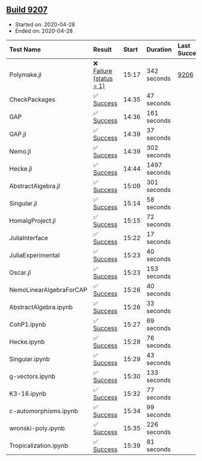 ## [Build 9207](https://oscarci.mathematik.uni-kl.de/job/oscar/9207/)

* Started on: 2020-04-28
* Ended on: 2020-04-28

| Test Name    | Result | Start | Duration | Last Success | First Failure |
|:-------------|:-------|:------|:---------|:-------------|:--------------|
| Polymake.jl | ❌ [Failure (status = 1)](https://oscarci.mathematik.uni-kl.de/job/oscar/9207/artifact/logs/build-9207/Polymake.jl.log) | 15:17 | 342 seconds | [9206](https://oscarci.mathematik.uni-kl.de/job/oscar/9206/) | [9207](https://oscarci.mathematik.uni-kl.de/job/oscar/9207/) |
| CheckPackages | ✅ [Success](https://oscarci.mathematik.uni-kl.de/job/oscar/9207/artifact/logs/build-9207/CheckPackages.log) | 14:35 | 47 seconds |  |  |
| GAP | ✅ [Success](https://oscarci.mathematik.uni-kl.de/job/oscar/9207/artifact/logs/build-9207/GAP.log) | 14:36 | 161 seconds |  |  |
| GAP.jl | ✅ [Success](https://oscarci.mathematik.uni-kl.de/job/oscar/9207/artifact/logs/build-9207/GAP.jl.log) | 14:39 | 37 seconds |  |  |
| Nemo.jl | ✅ [Success](https://oscarci.mathematik.uni-kl.de/job/oscar/9207/artifact/logs/build-9207/Nemo.jl.log) | 14:39 | 302 seconds |  |  |
| Hecke.jl | ✅ [Success](https://oscarci.mathematik.uni-kl.de/job/oscar/9207/artifact/logs/build-9207/Hecke.jl.log) | 14:44 | 1497 seconds |  |  |
| AbstractAlgebra.jl | ✅ [Success](https://oscarci.mathematik.uni-kl.de/job/oscar/9207/artifact/logs/build-9207/AbstractAlgebra.jl.log) | 15:09 | 301 seconds |  |  |
| Singular.jl | ✅ [Success](https://oscarci.mathematik.uni-kl.de/job/oscar/9207/artifact/logs/build-9207/Singular.jl.log) | 15:14 | 58 seconds |  |  |
| HomalgProject.jl | ✅ [Success](https://oscarci.mathematik.uni-kl.de/job/oscar/9207/artifact/logs/build-9207/HomalgProject.jl.log) | 15:15 | 72 seconds |  |  |
| JuliaInterface | ✅ [Success](https://oscarci.mathematik.uni-kl.de/job/oscar/9207/artifact/logs/build-9207/JuliaInterface.log) | 15:22 | 17 seconds |  |  |
| JuliaExperimental | ✅ [Success](https://oscarci.mathematik.uni-kl.de/job/oscar/9207/artifact/logs/build-9207/JuliaExperimental.log) | 15:23 | 40 seconds |  |  |
| Oscar.jl | ✅ [Success](https://oscarci.mathematik.uni-kl.de/job/oscar/9207/artifact/logs/build-9207/Oscar.jl.log) | 15:23 | 153 seconds |  |  |
| NemoLinearAlgebraForCAP | ✅ [Success](https://oscarci.mathematik.uni-kl.de/job/oscar/9207/artifact/logs/build-9207/NemoLinearAlgebraForCAP.log) | 15:26 | 40 seconds |  |  |
| AbstractAlgebra.ipynb | ✅ [Success](https://oscarci.mathematik.uni-kl.de/job/oscar/9207/artifact/logs/build-9207/AbstractAlgebra.ipynb.log) | 15:26 | 33 seconds |  |  |
| CohP1.ipynb | ✅ [Success](https://oscarci.mathematik.uni-kl.de/job/oscar/9207/artifact/logs/build-9207/CohP1.ipynb.log) | 15:27 | 69 seconds |  |  |
| Hecke.ipynb | ✅ [Success](https://oscarci.mathematik.uni-kl.de/job/oscar/9207/artifact/logs/build-9207/Hecke.ipynb.log) | 15:28 | 76 seconds |  |  |
| Singular.ipynb | ✅ [Success](https://oscarci.mathematik.uni-kl.de/job/oscar/9207/artifact/logs/build-9207/Singular.ipynb.log) | 15:29 | 43 seconds |  |  |
| g-vectors.ipynb | ✅ [Success](https://oscarci.mathematik.uni-kl.de/job/oscar/9207/artifact/logs/build-9207/g-vectors.ipynb.log) | 15:30 | 133 seconds |  |  |
| K3-16.ipynb | ✅ [Success](https://oscarci.mathematik.uni-kl.de/job/oscar/9207/artifact/logs/build-9207/K3-16.ipynb.log) | 15:32 | 77 seconds |  |  |
| c-automorphisms.ipynb | ✅ [Success](https://oscarci.mathematik.uni-kl.de/job/oscar/9207/artifact/logs/build-9207/c-automorphisms.ipynb.log) | 15:34 | 99 seconds |  |  |
| wronski-poly.ipynb | ✅ [Success](https://oscarci.mathematik.uni-kl.de/job/oscar/9207/artifact/logs/build-9207/wronski-poly.ipynb.log) | 15:35 | 226 seconds |  |  |
| Tropicalization.ipynb | ✅ [Success](https://oscarci.mathematik.uni-kl.de/job/oscar/9207/artifact/logs/build-9207/Tropicalization.ipynb.log) | 15:39 | 81 seconds |  |  |
